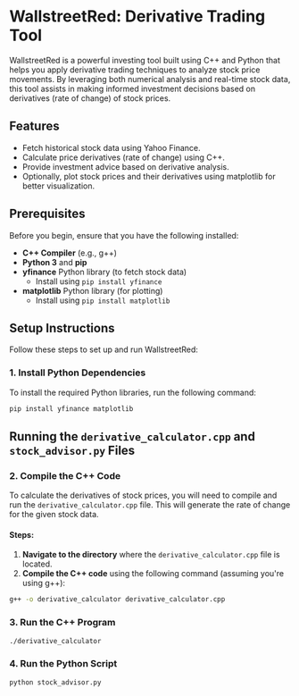 # WallstreetRed: Derivative Trading Tool

WallstreetRed is a powerful investing tool built using C++ and Python that helps you apply derivative trading techniques to analyze stock price movements. By leveraging both numerical analysis and real-time stock data, this tool assists in making informed investment decisions based on derivatives (rate of change) of stock prices.

## Features
- Fetch historical stock data using Yahoo Finance.
- Calculate price derivatives (rate of change) using C++.
- Provide investment advice based on derivative analysis.
- Optionally, plot stock prices and their derivatives using matplotlib for better visualization.

## Prerequisites
Before you begin, ensure that you have the following installed:

- **C++ Compiler** (e.g., g++)
- **Python 3** and **pip**
- **yfinance** Python library (to fetch stock data)
  - Install using `pip install yfinance`
- **matplotlib** Python library (for plotting)
  - Install using `pip install matplotlib`

## Setup Instructions
Follow these steps to set up and run WallstreetRed:

### 1. Install Python Dependencies
To install the required Python libraries, run the following command:

```bash
pip install yfinance matplotlib
```
## Running the `derivative_calculator.cpp` and `stock_advisor.py` Files

### 2. Compile the C++ Code

To calculate the derivatives of stock prices, you will need to compile and run the `derivative_calculator.cpp` file. This will generate the rate of change for the given stock data.

#### Steps:

1. **Navigate to the directory** where the `derivative_calculator.cpp` file is located.
2. **Compile the C++ code** using the following command (assuming you're using g++):

```bash
g++ -o derivative_calculator derivative_calculator.cpp
```

### 3. Run the C++ Program
```bash
./derivative_calculator
```

### 4. Run the Python Script 
```bash
python stock_advisor.py
```
